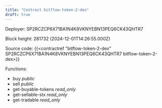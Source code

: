 ```yaml
---
title: "Contract bitflow-token-2-dex"
draft: true
---
```

Deployer: SP2RCZCP6X71BA1N4K8VKNYEBN13PEQ6CK43QHTR7


 



Block height: 281732 (2024-12-01T14:26:55.000Z)

Source code: {{<contractref "bitflow-token-2-dex" SP2RCZCP6X71BA1N4K8VKNYEBN13PEQ6CK43QHTR7 bitflow-token-2-dex>}}

Functions:

* buy _public_
* sell _public_
* get-buyable-tokens _read_only_
* get-sellable-stx _read_only_
* get-tradable _read_only_

